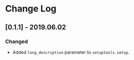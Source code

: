 # Change Log

## [0.1.1] - 2019.06.02

### Changed

- Added `long_description` parameter to `setuptools.setup`.
